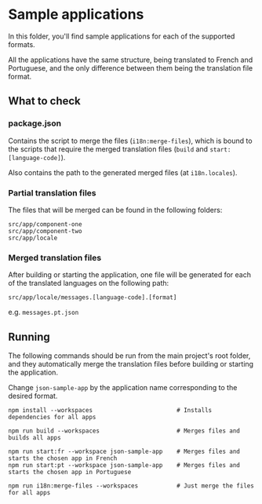 # Sample applications

In this folder, you'll find sample applications for each of the supported formats.

All the applications have the same structure, being translated to French and Portuguese, and the only difference between 
them being the translation file format.

## What to check

### package.json

Contains the script to merge the files (`i18n:merge-files`), which is bound to the scripts that require the merged
translation files (`build` and `start:[language-code]`).

Also contains the path to the generated merged files (at `i18n.locales`).

### Partial translation files

The files that will be merged can be found in the following folders:

```
src/app/component-one
src/app/component-two
src/app/locale
```

### Merged translation files

After building or starting the application, one file will be generated for each of the translated languages on the
following path:

`src/app/locale/messages.[language-code].[format]`

e.g. `messages.pt.json`

## Running

The following commands should be run from the main project's root folder, and they automatically merge the
translation files before building or starting the application. 

Change `json-sample-app` by the application name corresponding to the desired format.

```shell
npm install --workspaces                        # Installs dependencies for all apps

npm run build --workspaces                      # Merges files and builds all apps

npm run start:fr --workspace json-sample-app    # Merges files and starts the chosen app in French 
npm run start:pt --workspace json-sample-app    # Merges files and starts the chosen app in Portuguese

npm run i18n:merge-files --workspaces           # Just merge the files for all apps
```
